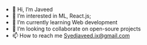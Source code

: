 - 👋 Hi, I’m Javeed
- 👀 I’m interested in ML, React.js;
- 🌱 I’m currently learning Web development
- 💞️ I’m looking to collaborate on open-soure projects
- 📫 How to reach me Syedjaveed.ix@gmail.com

<!---
Javeed9/Javeed9 is a ✨ special ✨ repository because its `README.md` (this file) appears on your GitHub profile.
You can click the Preview link to take a look at your changes.
--->
